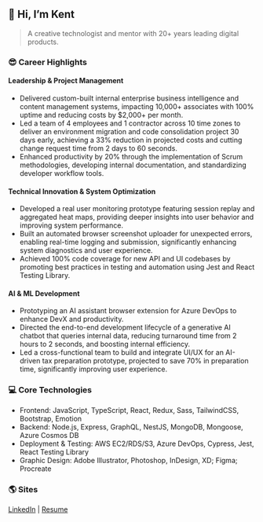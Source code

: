 ## **👋 Hi, I’m Kent**

> A creative technologist and mentor with 20+ years leading digital products.

### 😎 Career Highlights

#### Leadership & Project Management

- Delivered custom-built internal enterprise business intelligence and content management systems, impacting 10,000+ associates with 100% uptime and reducing costs by $2,000+ per month.
- Led a team of 4 employees and 1 contractor across 10 time zones to deliver an environment migration and code consolidation project 30 days early, achieving a 33% reduction in projected costs and cutting change request time from 2 days to 60 seconds.
- Enhanced productivity by 20% through the implementation of Scrum methodologies, developing internal documentation, and standardizing developer workflow tools.

#### Technical Innovation & System Optimization

- Developed a real user monitoring prototype featuring session replay and aggregated heat maps, providing deeper insights into user behavior and improving system performance.
- Built an automated browser screenshot uploader for unexpected errors, enabling real-time logging and submission, significantly enhancing system diagnostics and user experience.
- Achieved 100% code coverage for new API and UI codebases by promoting best practices in testing and automation using Jest and React Testing Library.

#### AI & ML Development

- Prototyping an AI assistant browser extension for Azure DevOps to enhance DevX and productivity.
- Directed the end-to-end development lifecycle of a generative AI chatbot that queries internal data, reducing turnaround time from 2 hours to 2 seconds, and boosting internal efficiency.
- Led a cross-functional team to build and integrate UI/UX for an AI-driven tax preparation prototype, projected to save 70% in preparation time, significantly improving user experience.

### 💻 Core Technologies

- Frontend: JavaScript, TypeScript, React, Redux, Sass, TailwindCSS, Bootstrap, Emotion
- Backend: Node.js, Express, GraphQL, NestJS, MongoDB, Mongoose, Azure Cosmos DB
- Deployment & Testing: AWS EC2/RDS/S3, Azure DevOps, Cypress, Jest, React Testing Library
- Graphic Design: Adobe Illustrator, Photoshop, InDesign, XD; Figma; Procreate

### 🌎 Sites

[LinkedIn](https://www.linkedin.com/in/theartofwarren/) | [Resume](https://www.kentwarren.dev)

